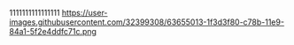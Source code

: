 
1111111111111111
https://user-images.githubusercontent.com/32399308/63655013-1f3d3f80-c78b-11e9-84a1-5f2e4ddfc71c.png
